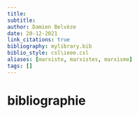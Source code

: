 ```yaml
---
title: 
subtitle:
author: Damien Belvèze
date: 20-12-2021
link_citations: true
bibliography: mylibrary.bib
biblio_style: csl\ieee.csl
aliases: [marxiste, marxistes, marxisme]
tags: []
---
```








# bibliographie

